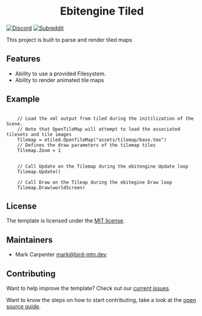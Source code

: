 <h1 style='text-align:center'>Ebitengine Tiled</h1>

[![Discord](https://img.shields.io/discord/958140778931175424?style=for-the-badge&labelColor=%23202e3bff&color=%235a7d93ff%20&label=Discord&logo=discord&logoColor=white)](https://discord.gg/ujEeeHgptU)
[![Subreddit](https://img.shields.io/reddit/subreddit-subscribers/birdmtndev?style=for-the-badge&logo=reddit&logoColor=white&label=r%2Fbirdmtndev&labelColor=%23202e3bff&color=%235a7d93ff&cacheSeconds=120)](https://www.reddit.com/r/birdmtndev)

This project is built to parse and render tiled maps

Features
-------
* Ability to use a provided Filesystem.
* Ability to render animated tile maps

Example
------
```golang
    
    // Load the xml output from tiled during the initilization of the Scene.
    // Note that OpenTileMap will attempt to load the associated tilesets and tile images 
    Tilemap = etiled.OpenTileMap("assets/tilemap/base.tmx")
    // Defines the draw parameters of the tilemap tiles
    Tilemap.Zoom = 1


    // Call Update on the Tilemap during the ebitengine Update loop
    Tilemap.Update()

    // Call Draw on the Tileap during the ebitegine Draw loop
    Tilemap.Draw(worldScreen)

```


License
-------

The template is licensed under the [MIT license](https://opensource.org/licenses/MIT).

Maintainers
-------
* Mark Carpenter <mark@bird-mtn.dev>

Contributing
-------
Want to help improve the template? Check out our [current issues](https://github.com/bird-mtn-dev/ebitengine-tiled/issues). 

Want to know the steps on how to start contributing, take a look at the [open source guide](https://opensource.guide/how-to-contribute/).